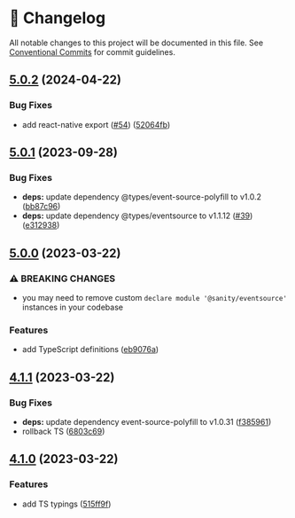 <!-- markdownlint-disable --><!-- textlint-disable -->

# 📓 Changelog

All notable changes to this project will be documented in this file. See
[Conventional Commits](https://conventionalcommits.org) for commit guidelines.

## [5.0.2](https://github.com/sanity-io/eventsource/compare/v5.0.1...v5.0.2) (2024-04-22)

### Bug Fixes

- add react-native export ([#54](https://github.com/sanity-io/eventsource/issues/54)) ([52064fb](https://github.com/sanity-io/eventsource/commit/52064fb506f4ad37530bb535eee07bd41cbd1f36))

## [5.0.1](https://github.com/sanity-io/eventsource/compare/v5.0.0...v5.0.1) (2023-09-28)

### Bug Fixes

- **deps:** update dependency @types/event-source-polyfill to v1.0.2 ([bb87c96](https://github.com/sanity-io/eventsource/commit/bb87c961b924783c02d9756dc688b0c061e55a40))
- **deps:** update dependency @types/eventsource to v1.1.12 ([#39](https://github.com/sanity-io/eventsource/issues/39)) ([e312938](https://github.com/sanity-io/eventsource/commit/e3129386ab2a0119f485d9622d6497ca9c2149b4))

## [5.0.0](https://github.com/sanity-io/eventsource/compare/v4.1.1...v5.0.0) (2023-03-22)

### ⚠ BREAKING CHANGES

- you may need to remove custom `declare module '@sanity/eventsource'` instances in your codebase

### Features

- add TypeScript definitions ([eb9076a](https://github.com/sanity-io/eventsource/commit/eb9076acb0fd32c06a384aee54a7d170ecdc98be))

## [4.1.1](https://github.com/sanity-io/eventsource/compare/v4.1.0...v4.1.1) (2023-03-22)

### Bug Fixes

- **deps:** update dependency event-source-polyfill to v1.0.31 ([f385961](https://github.com/sanity-io/eventsource/commit/f385961a3dd8e51a233112664fd9fcdffc94f827))
- rollback TS ([6803c69](https://github.com/sanity-io/eventsource/commit/6803c692b7c47850fc23a47b29416f7d1b70e8c2))

## [4.1.0](https://github.com/sanity-io/eventsource/compare/v4.0.0...v4.1.0) (2023-03-22)

### Features

- add TS typings ([515ff9f](https://github.com/sanity-io/eventsource/commit/515ff9fc81e7059d0080015da5d04fafd8f271ba))
